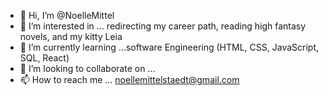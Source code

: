 - 👋 Hi, I’m @NoelleMittel
- 👀 I’m interested in ... redirecting my career path, reading high fantasy novels, and my kitty Leia
- 🌱 I’m currently learning ...software Engineering (HTML, CSS, JavaScript, SQL, React)
- 💞️ I’m looking to collaborate on ... 
- 📫 How to reach me ... noellemittelstaedt@gmail.com

<!---
NoelleMittel/NoelleMittel is a ✨ special ✨ repository because its `README.md` (this file) appears on your GitHub profile.
You can click the Preview link to take a look at your changes.
--->

